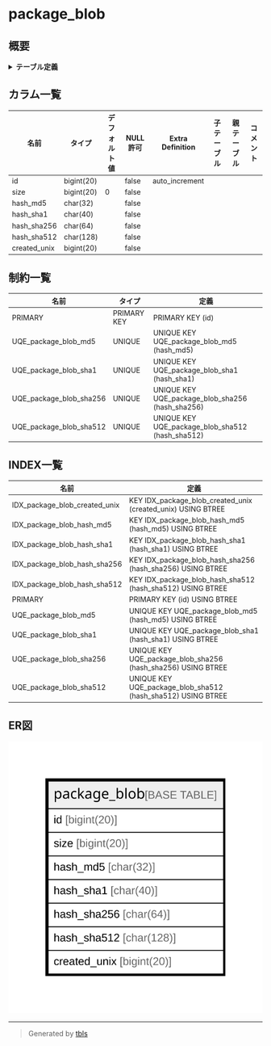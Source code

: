 # package_blob

## 概要

<details>
<summary><strong>テーブル定義</strong></summary>

```sql
CREATE TABLE `package_blob` (
  `id` bigint(20) NOT NULL AUTO_INCREMENT,
  `size` bigint(20) NOT NULL DEFAULT 0,
  `hash_md5` char(32) NOT NULL,
  `hash_sha1` char(40) NOT NULL,
  `hash_sha256` char(64) NOT NULL,
  `hash_sha512` char(128) NOT NULL,
  `created_unix` bigint(20) NOT NULL,
  PRIMARY KEY (`id`),
  UNIQUE KEY `UQE_package_blob_sha1` (`hash_sha1`),
  UNIQUE KEY `UQE_package_blob_md5` (`hash_md5`),
  UNIQUE KEY `UQE_package_blob_sha256` (`hash_sha256`),
  UNIQUE KEY `UQE_package_blob_sha512` (`hash_sha512`),
  KEY `IDX_package_blob_hash_md5` (`hash_md5`),
  KEY `IDX_package_blob_hash_sha1` (`hash_sha1`),
  KEY `IDX_package_blob_hash_sha512` (`hash_sha512`),
  KEY `IDX_package_blob_created_unix` (`created_unix`),
  KEY `IDX_package_blob_hash_sha256` (`hash_sha256`)
) ENGINE=InnoDB DEFAULT CHARSET=utf8mb4 ROW_FORMAT=DYNAMIC
```

</details>

## カラム一覧

| 名前           | タイプ        | デフォルト値       | NULL許可   | Extra Definition | 子テーブル      | 親テーブル      | コメント     |
| ------------ | ---------- | ------------ | -------- | ---------------- | ---------- | ---------- | -------- |
| id           | bigint(20) |              | false    | auto_increment   |            |            |          |
| size         | bigint(20) | 0            | false    |                  |            |            |          |
| hash_md5     | char(32)   |              | false    |                  |            |            |          |
| hash_sha1    | char(40)   |              | false    |                  |            |            |          |
| hash_sha256  | char(64)   |              | false    |                  |            |            |          |
| hash_sha512  | char(128)  |              | false    |                  |            |            |          |
| created_unix | bigint(20) |              | false    |                  |            |            |          |

## 制約一覧

| 名前                      | タイプ         | 定義                                               |
| ----------------------- | ----------- | ------------------------------------------------ |
| PRIMARY                 | PRIMARY KEY | PRIMARY KEY (id)                                 |
| UQE_package_blob_md5    | UNIQUE      | UNIQUE KEY UQE_package_blob_md5 (hash_md5)       |
| UQE_package_blob_sha1   | UNIQUE      | UNIQUE KEY UQE_package_blob_sha1 (hash_sha1)     |
| UQE_package_blob_sha256 | UNIQUE      | UNIQUE KEY UQE_package_blob_sha256 (hash_sha256) |
| UQE_package_blob_sha512 | UNIQUE      | UNIQUE KEY UQE_package_blob_sha512 (hash_sha512) |

## INDEX一覧

| 名前                            | 定義                                                           |
| ----------------------------- | ------------------------------------------------------------ |
| IDX_package_blob_created_unix | KEY IDX_package_blob_created_unix (created_unix) USING BTREE |
| IDX_package_blob_hash_md5     | KEY IDX_package_blob_hash_md5 (hash_md5) USING BTREE         |
| IDX_package_blob_hash_sha1    | KEY IDX_package_blob_hash_sha1 (hash_sha1) USING BTREE       |
| IDX_package_blob_hash_sha256  | KEY IDX_package_blob_hash_sha256 (hash_sha256) USING BTREE   |
| IDX_package_blob_hash_sha512  | KEY IDX_package_blob_hash_sha512 (hash_sha512) USING BTREE   |
| PRIMARY                       | PRIMARY KEY (id) USING BTREE                                 |
| UQE_package_blob_md5          | UNIQUE KEY UQE_package_blob_md5 (hash_md5) USING BTREE       |
| UQE_package_blob_sha1         | UNIQUE KEY UQE_package_blob_sha1 (hash_sha1) USING BTREE     |
| UQE_package_blob_sha256       | UNIQUE KEY UQE_package_blob_sha256 (hash_sha256) USING BTREE |
| UQE_package_blob_sha512       | UNIQUE KEY UQE_package_blob_sha512 (hash_sha512) USING BTREE |

## ER図

![er](package_blob.svg)

---

> Generated by [tbls](https://github.com/k1LoW/tbls)
